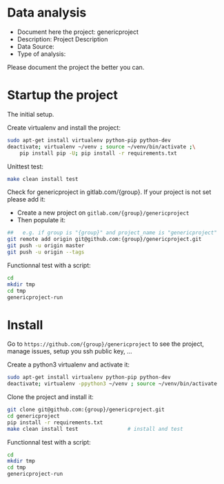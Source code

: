 # Data analysis
- Document here the project: genericproject
- Description: Project Description
- Data Source:
- Type of analysis:

Please document the project the better you can.

# Startup the project

The initial setup.

Create virtualenv and install the project:
```bash
sudo apt-get install virtualenv python-pip python-dev
deactivate; virtualenv ~/venv ; source ~/venv/bin/activate ;\
    pip install pip -U; pip install -r requirements.txt
```

Unittest test:
```bash
make clean install test
```

Check for genericproject in gitlab.com/{group}.
If your project is not set please add it:

- Create a new project on `gitlab.com/{group}/genericproject`
- Then populate it:

```bash
##   e.g. if group is "{group}" and project_name is "genericproject"
git remote add origin git@github.com:{group}/genericproject.git
git push -u origin master
git push -u origin --tags
```

Functionnal test with a script:

```bash
cd
mkdir tmp
cd tmp
genericproject-run
```

# Install

Go to `https://github.com/{group}/genericproject` to see the project, manage issues,
setup you ssh public key, ...

Create a python3 virtualenv and activate it:

```bash
sudo apt-get install virtualenv python-pip python-dev
deactivate; virtualenv -ppython3 ~/venv ; source ~/venv/bin/activate
```

Clone the project and install it:

```bash
git clone git@github.com:{group}/genericproject.git
cd genericproject
pip install -r requirements.txt
make clean install test                # install and test
```
Functionnal test with a script:

```bash
cd
mkdir tmp
cd tmp
genericproject-run
```
